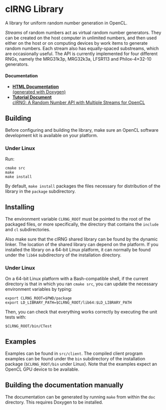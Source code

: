 # clRNG Library

A library for uniform random number generation in OpenCL.

*Streams* of random numbers act as virtual random number generators.
They can be created on the host computer in unlimited numbers, and then used 
either on the host or on computing devices by work items to generate random numbers.
Each stream also has equally-spaced substreams, which are occasionally useful.
The API is currently implemented for four different RNGs, namely the 
MRG31k3p, MRG32k3a, LFSR113 and Philox-4×32-10 generators.

#### Documentation

- [**HTML Documentation**  
  (generated with Doxygen)](http://clmathlibraries.github.io/clRNG/htmldocs/index.html)
- [**Tutorial Document**  
  *clRNG*: A Random Number API with Multiple Streams for OpenCL](http://clmathlibraries.github.io/clRNG/docs/clrng-api.pdf)

## Building

Before configuring and building the library, make sure an OpenCL software
development kit is available on your platform.


### Under Linux

Run:

    cmake src
    make
    make install

By default, `make install` packages the files necessary for distribution of the
library in the `package` subdirectory.


## Installing

The environment variable `CLRNG_ROOT` must be pointed to the root of the
packaged files, or more specifically, the directory that contains the `include`
and `cl` subdirectories.

Also make sure that the clRNG shared library can be found by the dynamic
linker.  The location of the shared library can depend on the platform.  If you
installed the library on a 64-bit Linux platform, it can normally be found
under the `lib64` subdirectory of the installation directory.


### Under Linux

On a 64-bit Linux platform with a Bash-compatible shell, if the current
directory is that in which you ran `cmake src`, you can update the necessary
environment variables by typing:

    export CLRNG_ROOT=$PWD/package
    export LD_LIBRARY_PATH=$CLRNG_ROOT/lib64:$LD_LIBRARY_PATH

Then, you can check that everything works correctly by executing the unit tests
with:

    $CLRNG_ROOT/bin/CTest


## Examples

Examples can be found in `src/client`.
The compiled client program examples can be found under the `bin` subdirectory
of the installation package (`$CLRNG_ROOT/bin` under Linux).
Note that the examples expect an OpenCL GPU device to be available.


## Building the documentation manually

The documentation can be generated by running `make` from within the `doc`
directory.  This requires Doxygen to be installed.
